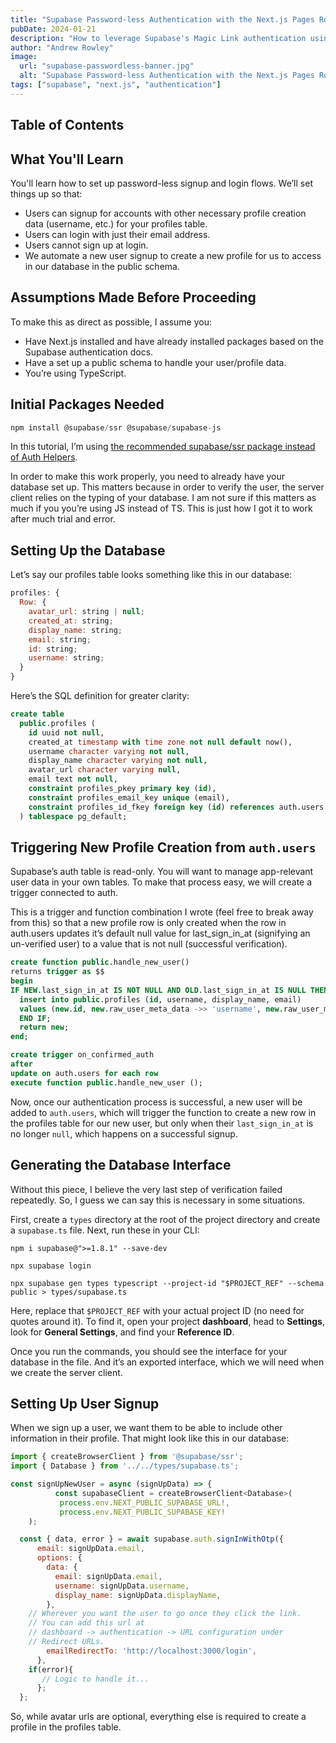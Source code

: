 ```yaml
---
title: "Supabase Password-less Authentication with the Next.js Pages Router"
pubDate: 2024-01-21
description: "How to leverage Supabase's Magic Link authentication using Next.js' Pages router."
author: "Andrew Rowley"
image:
  url: "supabase-passwordless-banner.jpg"
  alt: "Supabase Password-less Authentication with the Next.js Pages Router"
tags: ["supabase", "next.js", "authentication"]
---
```


## Table of Contents

## What You'll Learn

You'll learn how to set up password-less signup and login flows. We’ll set things up so that:

- Users can signup for accounts with other necessary profile creation data (username, etc.) for your profiles table.
- Users can login with just their email address.
- Users cannot sign up at login.
- We automate a new user signup to create a new profile for us to access in our database in the public schema.

## Assumptions Made Before Proceeding

To make this as direct as possible, I assume you:

- Have Next.js installed and have already installed packages based on the Supabase authentication docs.
- Have a set up a public schema to handle your user/profile data.
- You’re using TypeScript.

## Initial Packages Needed

```javascript
npm install @supabase/ssr @supabase/supabase-js
```

In this tutorial, I’m using [the recommended supabase/ssr package instead of Auth Helpers](https://supabase.com/docs/guides/auth/server-side/migrating-to-ssr-from-auth-helpers).

In order to make this work properly, you need to already have your database set up. This matters because in order to verify the user, the server client relies on the typing of your database. I am not sure if this matters as much if you you’re using JS instead of TS. This is just how I got it to work after much trial and error.

## Setting Up the Database

Let’s say our profiles table looks something like this in our database:

```javascript
profiles: {
  Row: {
    avatar_url: string | null;
    created_at: string;
    display_name: string;
    email: string;
    id: string;
    username: string;
  }
}
```

Here’s the SQL definition for greater clarity:

```sql
create table
  public.profiles (
    id uuid not null,
    created_at timestamp with time zone not null default now(),
    username character varying not null,
    display_name character varying not null,
    avatar_url character varying null,
    email text not null,
    constraint profiles_pkey primary key (id),
    constraint profiles_email_key unique (email),
    constraint profiles_id_fkey foreign key (id) references auth.users (id) on delete cascade
  ) tablespace pg_default;
```

## Triggering New Profile Creation from `auth.users`

Supabase’s auth table is read-only. You will want to manage app-relevant user data in your own tables. To make that process easy, we will create a trigger connected to auth.

This is a trigger and function combination I wrote (feel free to break away from this) so that a new profile row is only created when the row in auth.users updates it’s default null value for last_sign_in_at (signifying an un-verified user) to a value that is not null (successful verification).

```sql
create function public.handle_new_user()
returns trigger as $$
begin
IF NEW.last_sign_in_at IS NOT NULL AND OLD.last_sign_in_at IS NULL THEN
  insert into public.profiles (id, username, display_name, email)
  values (new.id, new.raw_user_meta_data ->> 'username', new.raw_user_meta_data ->> 'display_name', new.raw_user_meta_data ->> 'email');
  END IF;
  return new;
end;
```

```sql
create trigger on_confirmed_auth
after
update on auth.users for each row
execute function public.handle_new_user ();
```

Now, once our authentication process is successful, a new user will be added to `auth.users`, which will trigger the function to create a new row in the profiles table for our new user, but only when their `last_sign_in_at` is no longer `null`, which happens on a successful signup.

## Generating the Database Interface

Without this piece, I believe the very last step of verification failed repeatedly. So, I guess we can say this is necessary in some situations.

First, create a `types` directory at the root of the project directory and create a `supabase.ts` file. Next, run these in your CLI:

```
npm i supabase@">=1.8.1" --save-dev
```

```
npx supabase login
```

```
npx supabase gen types typescript --project-id "$PROJECT_REF" --schema public > types/supabase.ts
```

Here, replace that `$PROJECT_REF` with your actual project ID (no need for quotes around it). To find it, open your project **dashboard**, head to **Settings**, look for **General Settings**, and find your **Reference ID**.

Once you run the commands, you should see the interface for your database in the file. And it’s an exported interface, which we will need when we create the server client.

## Setting Up User Signup

When we sign up a user, we want them to be able to include other information in their profile. That might look like this in our database:

```javascript
import { createBrowserClient } from '@supabase/ssr';
import { Database } from '../../types/supabase.ts';

const signUpNewUser = async (signUpData) => {
          const supabaseClient = createBrowserClient<Database>(
	       process.env.NEXT_PUBLIC_SUPABASE_URL!,
	       process.env.NEXT_PUBLIC_SUPABASE_KEY!
	);

  const { data, error } = await supabase.auth.signInWithOtp({
      email: signUpData.email,
      options: {
        data: {
          email: signUpData.email,
          username: signUpData.username,
          display_name: signUpData.displayName,
        },
	// Wherever you want the user to go once they click the link.
	// You can add this url at
	// dashboard -> authentication -> URL configuration under
	// Redirect URLs.
        emailRedirectTo: 'http://localhost:3000/login',
      },
    if(error){
       // Logic to handle it...
      };
  };
```

So, while avatar urls are optional, everything else is required to create a profile in the profiles table.
